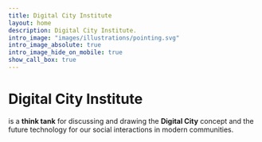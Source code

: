 ```yaml
---
title: Digital City Institute
layout: home
description: Digital City Institute.
intro_image: "images/illustrations/pointing.svg"
intro_image_absolute: true
intro_image_hide_on_mobile: true
show_call_box: true
---
```


# Digital City Institute

is a **think tank** for discussing and drawing the **Digital City** concept and the future technology for our social interactions in modern communities.